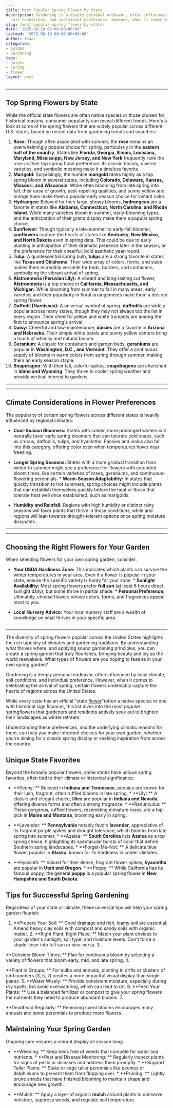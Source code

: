 ```yaml
---
title: Most Popular Spring Flower by State
description: Gardening is a deeply personal endeavor, often influenced by local climate,
  soil conditions, and individual preference. However, when it comes to celebrating...
slug: /most-popular-spring-flower-by-state/
date: '2025-08-10 00:00:00+00:00'
lastmod: '2025-08-10 00:00:00+00:00'
author: Isaac
categories:
- Guides
- Gardening
tags:
- guides
- spring
- flower
layout: post
---
```

---

## Top Spring Flowers by State
While the official state flowers are often native species or those chosen for historical reasons, consumer popularity can reveal different trends. Here's a look at some of the spring flowers that are widely popular across different U.S. states, based on recent data from gardening trends and searches:
1.  **Rose:** Though often associated with summer, the **rose** remains an overwhelmingly popular choice for spring, particularly in the **eastern half of the country**. States like **Florida, Georgia, Illinois, Louisiana, Maryland, Mississippi, New Jersey, and New York** frequently rank the rose as their top spring floral preference. Its classic beauty, diverse varieties, and symbolic meaning make it a timeless favorite.
2.  **Marigold:** Surprisingly, the humble **marigold** ranks highly as a top spring bloom in several states, including **Colorado, Delaware, Kansas, Missouri, and Wisconsin**. While often blooming from late spring into fall, their ease of growth, pest-repelling qualities, and sunny yellow and orange hues make them a popular early season choice for instant color.
3.  **Hydrangea:** Beloved for their large, showy blooms, **hydrangeas** are a favorite in states like **Alabama, Connecticut, North Carolina, and Rhode Island**. While many varieties bloom in summer, early-blooming types and the anticipation of their grand display make them a popular spring choice.
4.  **Sunflower:** Though typically a late-summer to early-fall bloomer, **sunflowers** capture the hearts of states like **Kentucky, New Mexico, and North Dakota** even in spring data. This could be due to early planting in anticipation of their dramatic presence later in the season, or the preference for their cheerful, bold aesthetic year-round.
5.  **Tulip:** A quintessential spring bulb, **tulips** are a strong favorite in states like **Texas and Oklahoma**. Their wide array of colors, forms, and sizes makes them incredibly versatile for beds, borders, and containers, symbolizing the vibrant arrival of spring.
6.  **Alstroemeria (Peruvian Lily):** A vibrant and long-lasting cut flower, **Alstroemeria** is a top choice in **California, Massachusetts, and Michigan**. While blooming from summer to fall in many areas, early varieties and their popularity in floral arrangements make them a desired spring flower.
7.  **Daffodil (Narcissus):** A universal symbol of spring, **daffodils** are widely popular across many states, though they may not always top the list in every region. Their cheerful yellow and white trumpets are among the first to announce spring's arrival.
8.  **Daisy:** Cheerful and low-maintenance, **daisies** are a favorite in **Arizona and Nebraska**. Their simple white petals and sunny yellow centers bring a touch of whimsy and natural beauty.
9.  **Geranium:** A classic for containers and garden beds, **geraniums** are popular in **Washington, D.C., and Vermont**. They offer a continuous supply of blooms in warm colors from spring through summer, making them an early season staple.
10. **Snapdragon:** With their tall, colorful spikes, **snapdragons** are cherished in **Idaho and Wyoming**. They thrive in cooler spring weather and provide vertical interest to gardens.
---
---

## Climate Considerations in Flower Preferences
The popularity of certain spring flowers across different states is heavily influenced by regional climates:

* **Cool-Season Bloomers:** States with colder, more prolonged winters will naturally favor early spring bloomers that can tolerate cold snaps, such as crocus, daffodils, tulips, and hyacinths. Pansies and violas also fall into this category, offering color even when temperatures hover near freezing.

* **Longer Spring Seasons:** States with a more gradual transition from winter to summer might see a preference for flowers with extended bloom times, like certain varieties of roses, geraniums, and continuous-flowering perennials. * **Warm-Season Adaptability:** In states that quickly transition to hot summers, spring choices might include plants that can establish themselves quickly before the heat or those that tolerate heat well once established, such as marigolds.

* **Humidity and Rainfall:** Regions with high humidity or distinct rainy seasons will favor plants that thrive in those conditions, while arid regions will lean towards drought-tolerant options once spring moisture dissipates.
---
---

## Choosing the Right Flowers for Your Garden
When selecting flowers for your own spring garden, consider:

* **Your USDA Hardiness Zone:** This indicates which plants can survive the winter temperatures in your area. Even if a flower is popular in your state, ensure the specific variety is hardy for your zone. * **Sunlight Availability:** Most spring flowers prefer **full sun** (at least 6 hours direct sunlight daily), but some thrive in partial shade. * **Personal Preference:** Ultimately, choose flowers whose colors, forms, and fragrances appeal most to you.

* **Local Nursery Advice:** Your local nursery staff are a wealth of knowledge on what thrives in your specific area.
---
---
The diversity of spring flowers popular across the United States highlights the rich tapestry of climates and gardening traditions. By understanding what thrives where, and applying sound gardening principles, you can create a spring garden that truly flourishes, bringing beauty and joy as the world reawakens.
What types of flowers are you hoping to feature in your own spring garden?

Gardening is a deeply personal endeavor, often influenced by local climate, soil conditions, and individual preference. However, when it comes to celebrating the arrival of spring, certain flowers undeniably capture the hearts of regions across the United States.

While every state has an official "state [flower](https://pestpolicy.com/best-flowers-for-flourishing-fall-garden/)"(often a native species or one with historical significance), this list dives into the *most popular* [spring](https://pestpolicy.com/can-you-replant-potted-bulbs/)flowers that gardeners and residents actively seek out to brighten their landscapes as winter retreats.

Understanding these preferences, and the underlying climatic reasons for them, can help you make informed choices for your own garden, whether you're aiming for a classic spring display or seeking inspiration from across the country.

##  Unique State Favorites

Beyond the broadly popular flowers, some states have unique spring favorites, often tied to their climate or historical significance:

* **Peony: ** Beloved in **Indiana and Tennessee**, peonies are known for their lush, fragrant, often ruffled blooms in late spring. * **Lily: ** A classic and elegant choice, **lilies** are popular in **Indiana and Nevada**, offering diverse forms and often a strong fragrance. * **Ranunculus: ** These gorgeous, ruffled flowers, resembling miniature roses, are a top pick in **Maine and Montana**, blooming early in spring.

* **Lavender: ** **Pennsylvania** notably favors **lavender**, appreciative of its fragrant purple spikes and drought tolerance, which blooms from late spring into summer. * **Azalea: ** **South Carolina** lists **Azalea** as a top spring choice, highlighting its spectacular bursts of color that define Southern spring landscapes. * **Forget-Me-Not: ** A delicate blue flower, popular in **Alaska**, known for its hardiness in colder climates.

* **Hyacinth: ** Valued for their dense, fragrant flower spikes, **hyacinths** are popular in **Utah and Oregon**. * **Poppy: ** While California has its famous poppy, the general **poppy** is a popular spring flower in **New Hampshire and South Dakota**.

##  Tips for Successful Spring Gardening

Regardless of your state or climate, these universal tips will help your spring garden flourish:

1. **Prepare Your Soil: ** Good drainage and rich, loamy soil are essential. Amend heavy clay soils with compost and sandy soils with organic matter. 2. **Right Plant, Right Place: ** Match your plant choices to your garden's sunlight, soil type, and moisture levels. Don't force a shade-lover into full sun or vice-versa. 3.

**Consider Bloom Times: ** Plan for continuous bloom by selecting a variety of flowers that bloom early, mid, and late spring. 4.

**Plant in Groups: ** For bulbs and annuals, planting in drifts or clusters of odd numbers (3, 5, 7) creates a more impactful visual display than single plants. 5. **Water Wisely: ** Provide consistent moisture, especially during dry spells, but avoid overwatering, which can lead to rot. 6. **Feed Your Plants: ** Use a balanced fertilizer or compost to give your spring flowers the nutrients they need to produce abundant blooms. 7.

**Deadhead Regularly: ** Removing spent blooms encourages many annuals and some perennials to produce more flowers.

##  Maintaining Your Spring Garden

Ongoing care ensures a vibrant display all season long:

* **Weeding: ** Keep beds free of weeds that compete for water and nutrients. * **Pest and Disease Monitoring: ** Regularly inspect plants for signs of pests or diseases and address them promptly. * **Support Taller Plants: ** Stake or cage taller perennials like peonies or delphiniums to prevent them from flopping over. * **Pruning: ** Lightly prune shrubs that have finished blooming to maintain shape and encourage new growth.

* **Mulch: ** Apply a layer of organic **mulch** around plants to conserve moisture, suppress weeds, and regulate soil temperature.